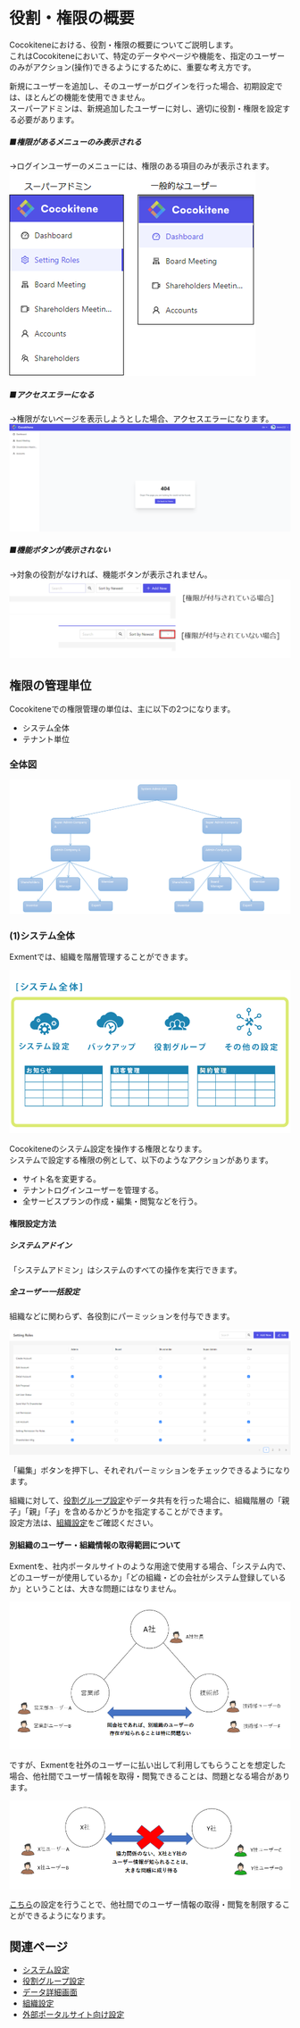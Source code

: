 # 役割・権限の概要
Cocokiteneにおける、役割・権限の概要についてご説明します。  
これはCocokiteneにおいて、特定のデータやページや機能を、指定のユーザーのみがアクション(操作)できるようにするために、重要な考え方です。  

新規にユーザーを追加し、そのユーザーがログインを行った場合、初期設定では、ほとんどの機能を使用できません。  
スーパーアドミンは、新規追加したユーザーに対し、適切に役割・権限を設定する必要があります。  

##### ■権限があるメニューのみ表示される
→ログインユーザーのメニューには、権限のある項目のみが表示されます。  
![役割・権限](img/role/permission_wrong_menu.png)

##### ■アクセスエラーになる  
→権限がないページを表示しようとした場合、アクセスエラーになります。
![役割・権限](img/role/permission_wrong_page.png)

##### ■機能ボタンが表示されない  
→対象の役割がなければ、機能ボタンが表示されません。  
![役割・権限](img/role/permission_function.png)


## 権限の管理単位
Cocokiteneでの権限管理の単位は、主に以下の2つになります。

- システム全体
- テナント単位


### 全体図
![全体図](img/role/authority.png)

### (1)システム全体

Exmentでは、組織を階層管理することができます。 

![概要図](img/role/system.png)

Cocokiteneのシステム設定を操作する権限となります。  
システムで設定する権限の例として、以下のようなアクションがあります。  

- サイト名を変更する。
- テナントログインユーザーを管理する。
- 全サービスプランの作成・編集・閲覧などを行う。

#### 権限設定方法

##### システムアドイン
「システムアドミン」はシステムのすべての操作を実行できます。


<!-- ##### その他のシステム設定
システム管理者以外のユーザーでも、[役割グループ](/ja/role_group)を付与することで、システム全体の操作を行うことができます。  
システムに関する操作の権限設定は、[役割グループ](/ja/role_group)より、「システム権限」を追加・変更してください。 -->

<!-- ![役割・権限](img/role/role_group4.png) -->



<!-- ### (2)テーブル単位

![役割・権限](img/role/table.png)

Exmentで作成するテーブルの権限になります。  
各テーブルごとに権限を設定し、その権限の設定内容によって、それぞれのユーザーが実施できるアクションが変わります。  
テーブルの権限がまったくないユーザーは、そのテーブルのすべてのページにアクセスすることができません。  
  
テーブルで設定する権限の例として、以下のようなアクションがあります。  

- 列の追加など、そのテーブルの設定を変更する。
- テーブル内のすべてのデータを編集できる。
- テーブル内のすべてのデータを閲覧でき、自分が担当のデータを編集できる。
- テーブル内の、自分が担当のデータを閲覧できる。 -->


<!-- #### 権限設定方法 -->

##### 全ユーザー一括設定
組織などに関わらず、各役割にパーミッションを付与できます。

![役割・権限](img/role/role_table1.png)

「編集」ボタンを押下し、それぞれパーミッションをチェックできるようになります。



<!-- ### (3)データ単位

![役割・権限](img/role/data.png)

Exmentで作成するデータごとの権限になります。  
データ単位に権限を付与することで、「すべてのデータではなく、特定のデータのみアクセスさせたい」といった、細かな要望に対応できます。  
権限付与の例として、以下のようなアクションがあります。

- 特定のデータを編集する。
- 特定のデータを閲覧する。


#### 権限設定方法

##### データを新規作成した時の基本動作
ユーザーがデータを保存した時、自身に対して、そのデータの編集権限が自動的に追加されます。（ユーザーがとくに意識する必要はありません）


##### データを新規作成した時に、データ作成者の所属組織にも権限を追加する
データを作成したユーザーだけでなく、データ作成者が所属する組織にも、自動的に共有設定を追加することができます。  

- 例：営業部のユーザーが作成したデータは、自動的に営業部全員にも共有する

設定方法は、[組織設定](/ja/organization)をご確認ください。

![役割・権限](img/role/role_data2.png)


##### 後から手動で権限を追加(共有)
作成済のデータを他のユーザーに共有することができます。権限は閲覧・編集から選択可能です。  
[データ詳細画面](/ja/data_details)から「共有」を選んで実施してください。

![役割・権限](img/data/data_share1.png)

![データ画面](img/data/data_share2.png)  


##### データの新規作成・更新時に、列に設定されたユーザー・組織にも権限を追加する
Exmentでは、カスタム列設定として「ユーザー」「組織」を追加することができます。  
画面やAPIでデータを新規作成・更新した時に、この「ユーザー」「組織」列に設定されているユーザー・組織に、自動的にデータを共有することができます。  

- 例：『タスク管理』テーブルの『担当者』列に追加されたユーザーには、データ保存時に、自動的にそのデータの編集権限を付与する

設定方法は、[データ自動共有設定](/ja/table#データ自動共有設定)をご確認ください。

![役割・権限](img/table/table_extended_share1.png) -->



<!-- ## 組織・ユーザー設定
Exmentの組織・ユーザー設定についての概要です。   -->

<!-- #### 組織の利用有無
組織設定を使用しない場合、[システム設定](/ja/system_setting)より、「組織を利用する」をNoに切り替えてください。

![役割・権限](img/role/role_system3.png) -->

<!-- #### 組織の階層設定 -->
 

<!-- ![役割・権限](img/organization/organization1.png) -->

組織に対して、[役割グループ設定](/ja/role_group)やデータ共有を行った場合に、組織階層の「親子」「親」「子」を含めるかどうかを指定することができます。  
設定方法は、[組織設定](/ja/organization)をご確認ください。



#### 別組織のユーザー・組織情報の取得範囲について
Exmentを、社内ポータルサイトのような用途で使用する場合、「システム内で、どのユーザーが使用しているか」「どの組織・どの会社がシステム登録しているか」ということは、大きな問題にはなりません。

![役割・権限](img/user/multi_user7.png)

ですが、Exmentを社外のユーザーに払い出して利用してもらうことを想定した場合、他社間でユーザー情報を取得・閲覧できることは、問題となる場合があります。

![役割・権限](img/user/multi_user8.png)

  
[こちら](/ja/multiuser)の設定を行うことで、他社間でのユーザー情報の取得・閲覧を制限することができるようになります。


## 関連ページ
- [システム設定](/ja/system_setting)
- [役割グループ設定](/ja/role_group)
- [データ詳細画面](/ja/data_details)
- [組織設定](/ja/organization)
- [外部ポータルサイト向け設定](/ja/multiuser)  